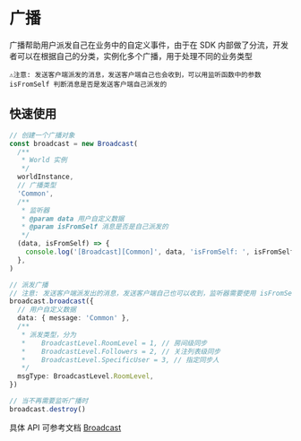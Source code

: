 # 广播

广播帮助用户派发自己在业务中的自定义事件，由于在 SDK 内部做了分流，开发者可以在根据自己的分类，实例化多个广播，用于处理不同的业务类型

    ⚠️注意: 发送客户端派发的消息，发送客户端自己也会收到，可以用监听函数中的参数 isFromSelf 判断消息是否是发送客户端自己派发的

## 快速使用

```typescript
// 创建一个广播对象
const broadcast = new Broadcast(
  /**
   * World 实例
   */
  worldInstance,
  // 广播类型
  'Common',
  /**
   * 监听器
   * @param data 用户自定义数据
   * @param isFromSelf 消息是否是自己派发的
   */
  (data, isFromSelf) => {
    console.log('[Broadcast][Common]', data, 'isFromSelf: ', isFromSelf)
  },
)

// 派发广播
// 注意: 发送客户端派发出的消息，发送客户端自己也可以收到，监听器需要使用 isFromSelf 判断
broadcast.broadcast({
  // 用户自定义数据
  data: { message: 'Common' },
  /**
   * 派发类型，分为
   *    BroadcastLevel.RoomLevel = 1, // 房间级同步
   *    BroadcastLevel.Followers = 2, // 关注列表级同步
   *    BroadcastLevel.SpecificUser = 3, // 指定同步人
   */
  msgType: BroadcastLevel.RoomLevel,
})

// 当不再需要监听广播时
broadcast.destroy()
```

具体 API 可参考文档 [Broadcast](https://h5.xverse.cn/docs/sdk/latest/core/classes/Broadcast.html)
